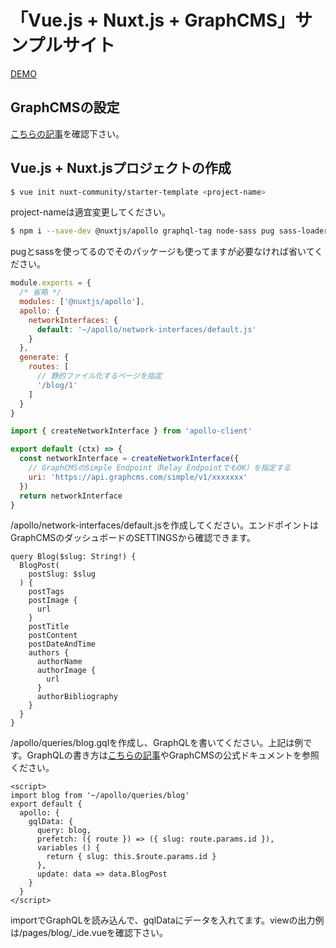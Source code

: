 # 「Vue.js + Nuxt.js + GraphCMS」サンプルサイト

<a href="https://explorer-combs-21111.netlify.com/">DEMO</a>

## GraphCMSの設定

<a href="https://www.sho-yamane.me/blog/3/" target="_blank">こちらの記事</a>を確認下さい。

## Vue.js + Nuxt.jsプロジェクトの作成

```bash
$ vue init nuxt-community/starter-template <project-name>
```

project-nameは適宜変更してください。

```bash
$ npm i --save-dev @nuxtjs/apollo graphql-tag node-sass pug sass-loader vue-apollo vue-markdown
```

pugとsassを使ってるのでそのパッケージも使ってますが必要なければ省いてください。

```nuxt.config.js
module.exports = {
  /* 省略 */
  modules: ['@nuxtjs/apollo'],
  apollo: {
    networkInterfaces: {
      default: '~/apollo/network-interfaces/default.js'
    }
  },
  generate: {
    routes: [
      // 静的ファイル化するページを指定
      '/blog/1'
    ]
  }
}
```

```/apollo/network-interfaces/default.js
import { createNetworkInterface } from 'apollo-client'

export default (ctx) => {
  const networkInterface = createNetworkInterface({
    // GraphCMSのSimple Endpoint（Relay EndpointでもOK）を指定する
    uri: 'https://api.graphcms.com/simple/v1/xxxxxxx'
  })
  return networkInterface
}
```

/apollo/network-interfaces/default.jsを作成してください。エンドポイントはGraphCMSのダッシュボードのSETTINGSから確認できます。

```/apollo/queries/blog.gql
query Blog($slug: String!) {
  BlogPost(
    postSlug: $slug
  ) {
    postTags
    postImage {
      url
    }
    postTitle
    postContent
    postDateAndTime
    authors {
      authorName
      authorImage {
        url
      }
      authorBibliography
    }
  }
}
```

/apollo/queries/blog.gqlを作成し、GraphQLを書いてください。上記は例です。GraphQLの書き方は<a href="https://www.sho-yamane.me/blog/3/" target="_blank">こちらの記事</a>やGraphCMSの公式ドキュメントを参照ください。

```/pages/blog/_id.vue
<script>
import blog from '~/apollo/queries/blog'
export default {
  apollo: {
    gqlData: {
      query: blog,
      prefetch: ({ route }) => ({ slug: route.params.id }),
      variables () {
        return { slug: this.$route.params.id }
      },
      update: data => data.BlogPost
    }
  }
</script>
```

importでGraphQLを読み込んで、gqlDataにデータを入れてます。viewの出力例は/pages/blog/_ide.vueを確認下さい。
